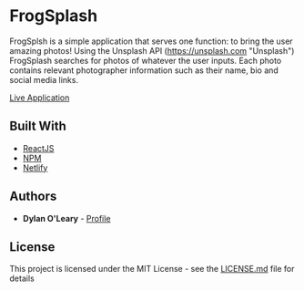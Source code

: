 # FrogSplash

FrogSplsh is a simple application that serves one function: to bring the user amazing photos! Using the Unsplash API (https://unsplash.com "Unsplash") FrogSplash searches for photos of whatever the user inputs. Each photo contains relevant photographer information such as their name, bio and social media links.

[Live Application](https://frogsplash.netlify.com/)

## Built With

* [ReactJS](https://reactjs.org/)
* [NPM](https://www.npmjs.com/)
* [Netlify](https://www.netlify.com/)

## Authors

* **Dylan O'Leary** - [Profile](https://github.com/Dylan-Oleary)

## License

This project is licensed under the MIT License - see the [LICENSE.md](LICENSE.md) file for details